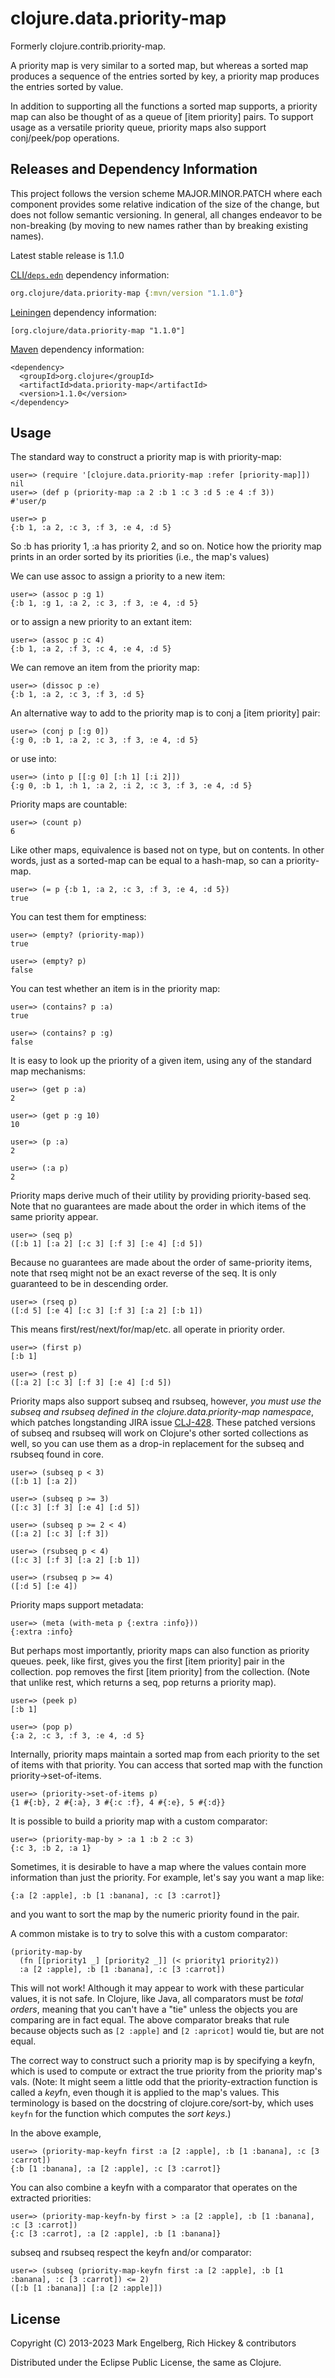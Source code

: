 # clojure.data.priority-map

Formerly clojure.contrib.priority-map.

A priority map is very similar to a sorted map,
but whereas a sorted map produces a
sequence of the entries sorted by key, a priority
map produces the entries sorted by value.

In addition to supporting all the functions a
sorted map supports, a priority map
can also be thought of as a queue of [item priority] pairs.
To support usage as a versatile priority queue,
priority maps also support conj/peek/pop operations.

## Releases and Dependency Information

This project follows the version scheme MAJOR.MINOR.PATCH where each component provides some relative indication of the size of the change, but does not follow semantic versioning. In general, all changes endeavor to be non-breaking (by moving to new names rather than by breaking existing names).

Latest stable release is 1.1.0

[CLI/`deps.edn`](https://clojure.org/reference/deps_and_cli) dependency information:
```clojure
org.clojure/data.priority-map {:mvn/version "1.1.0"}
```

[Leiningen](https://github.com/technomancy/leiningen) dependency information:

    [org.clojure/data.priority-map "1.1.0"]

[Maven](https://maven.apache.org/) dependency information:

    <dependency>
      <groupId>org.clojure</groupId>
      <artifactId>data.priority-map</artifactId>
      <version>1.1.0</version>
    </dependency>


## Usage

The standard way to construct a priority map is with priority-map:

    user=> (require '[clojure.data.priority-map :refer [priority-map]])
    nil
    user=> (def p (priority-map :a 2 :b 1 :c 3 :d 5 :e 4 :f 3))
    #'user/p

    user=> p
    {:b 1, :a 2, :c 3, :f 3, :e 4, :d 5}

So :b has priority 1, :a has priority 2, and so on.
Notice how the priority map prints in an order sorted by its priorities (i.e., the map's values)

We can use assoc to assign a priority to a new item:

    user=> (assoc p :g 1)
    {:b 1, :g 1, :a 2, :c 3, :f 3, :e 4, :d 5}

or to assign a new priority to an extant item:

    user=> (assoc p :c 4)
    {:b 1, :a 2, :f 3, :c 4, :e 4, :d 5}

We can remove an item from the priority map:

    user=> (dissoc p :e)
    {:b 1, :a 2, :c 3, :f 3, :d 5}

An alternative way to add to the priority map is to conj a [item priority] pair:

    user=> (conj p [:g 0])
    {:g 0, :b 1, :a 2, :c 3, :f 3, :e 4, :d 5}

or use into:

    user=> (into p [[:g 0] [:h 1] [:i 2]])
    {:g 0, :b 1, :h 1, :a 2, :i 2, :c 3, :f 3, :e 4, :d 5}

Priority maps are countable:

    user=> (count p)
    6

Like other maps, equivalence is based not on type, but on contents.
In other words, just as a sorted-map can be equal to a hash-map,
so can a priority-map.

    user=> (= p {:b 1, :a 2, :c 3, :f 3, :e 4, :d 5})
    true

You can test them for emptiness:

    user=> (empty? (priority-map))
    true

    user=> (empty? p)
    false

You can test whether an item is in the priority map:

    user=> (contains? p :a)
    true

    user=> (contains? p :g)
    false

It is easy to look up the priority of a given item, using any of the standard map mechanisms:

    user=> (get p :a)
    2

    user=> (get p :g 10)
    10

    user=> (p :a)
    2

    user=> (:a p)
    2

Priority maps derive much of their utility by providing priority-based seq.
Note that no guarantees are made about the order in which items of the same priority appear.

    user=> (seq p)
    ([:b 1] [:a 2] [:c 3] [:f 3] [:e 4] [:d 5])

Because no guarantees are made about the order of same-priority items, note that
rseq might not be an exact reverse of the seq.  It is only guaranteed to be in
descending order.

    user=> (rseq p)
    ([:d 5] [:e 4] [:c 3] [:f 3] [:a 2] [:b 1])

This means first/rest/next/for/map/etc. all operate in priority order.

    user=> (first p)
    [:b 1]

    user=> (rest p)
    ([:a 2] [:c 3] [:f 3] [:e 4] [:d 5])

Priority maps also support subseq and rsubseq, however, *you must use the subseq and rsubseq
defined in the clojure.data.priority-map namespace*, which patches longstanding JIRA issue
[CLJ-428](https://clojure.atlassian.net/browse/CLJ-428).  These patched versions
of subseq and rsubseq will work on Clojure's other sorted collections as well, so you can
use them as a drop-in replacement for the subseq and rsubseq found in core.

	user=> (subseq p < 3)
	([:b 1] [:a 2])

	user=> (subseq p >= 3)
	([:c 3] [:f 3] [:e 4] [:d 5])

   	user=> (subseq p >= 2 < 4)
	([:a 2] [:c 3] [:f 3])

	user=> (rsubseq p < 4)
	([:c 3] [:f 3] [:a 2] [:b 1])

	user=> (rsubseq p >= 4)
	([:d 5] [:e 4])

Priority maps support metadata:

    user=> (meta (with-meta p {:extra :info}))
    {:extra :info}

But perhaps most importantly, priority maps can also function as priority queues.
peek, like first, gives you the first [item priority] pair in the collection.
pop removes the first [item priority] from the collection.
(Note that unlike rest, which returns a seq, pop returns a priority map).

    user=> (peek p)
    [:b 1]

    user=> (pop p)
    {:a 2, :c 3, :f 3, :e 4, :d 5}
    
Internally, priority maps maintain a sorted map from each priority to the set 
of items with that priority.  You can access that sorted map with the function
priority->set-of-items.

	user=> (priority->set-of-items p)
	{1 #{:b}, 2 #{:a}, 3 #{:c :f}, 4 #{:e}, 5 #{:d}}

It is possible to build a priority map with a custom comparator:

    user=> (priority-map-by > :a 1 :b 2 :c 3)
    {:c 3, :b 2, :a 1}

Sometimes, it is desirable to have a map where the values contain more information
than just the priority.  For example, let's say you want a map like:

    {:a [2 :apple], :b [1 :banana], :c [3 :carrot]}

and you want to sort the map by the numeric priority found in the pair.

A common mistake is to try to solve this with a custom comparator:

    (priority-map-by
      (fn [[priority1 _] [priority2 _]] (< priority1 priority2))
      :a [2 :apple], :b [1 :banana], :c [3 :carrot])

This will not work!  Although it may appear to work with these particular values, it is not safe.
In Clojure, like Java, all comparators must be *total orders*,
meaning that you can't have a "tie" unless the objects you are comparing are
in fact equal.  The above comparator breaks that rule because objects such as
`[2 :apple]` and `[2 :apricot]` would tie, but are not equal.

The correct way to construct such a priority map is by specifying a keyfn, which is used
to compute or extract the true priority from the priority map's vals. (Note: It might seem a little odd
that the priority-extraction function is called a *key*fn, even though it is applied to the
map's values.  This terminology is based on the docstring of clojure.core/sort-by, which
uses `keyfn` for the function which computes the *sort keys*.)

In the above example,

    user=> (priority-map-keyfn first :a [2 :apple], :b [1 :banana], :c [3 :carrot])
    {:b [1 :banana], :a [2 :apple], :c [3 :carrot]}

You can also combine a keyfn with a comparator that operates on the extracted priorities:

    user=> (priority-map-keyfn-by first > :a [2 :apple], :b [1 :banana], :c [3 :carrot])
    {:c [3 :carrot], :a [2 :apple], :b [1 :banana]}

subseq and rsubseq respect the keyfn and/or comparator:

	user=> (subseq (priority-map-keyfn first :a [2 :apple], :b [1 :banana], :c [3 :carrot]) <= 2)
	([:b [1 :banana]] [:a [2 :apple]])

## License

Copyright (C) 2013-2023 Mark Engelberg, Rich Hickey & contributors

Distributed under the Eclipse Public License, the same as Clojure.
